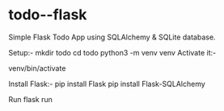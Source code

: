 # todo--flask
Simple Flask Todo App using SQLAlchemy & SQLite database.

Setup:-
 mkdir todo
 cd todo
 python3 -m venv venv
 Activate it:-

venv/bin/activate

Install Flask:-
pip install Flask
pip install Flask-SQLAlchemy

Run
flask run
